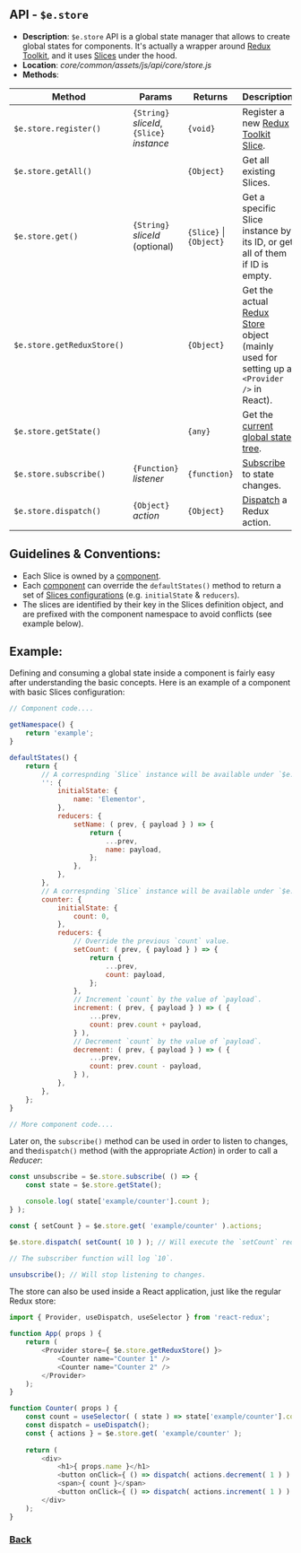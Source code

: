 ## API - `$e.store`
*  **Description**: `$e.store` API is a global state manager that allows to create global states for components.
   It's actually a wrapper around [Redux Toolkit](https://redux-toolkit.js.org/introduction/getting-started), and it uses [Slices](https://redux-toolkit.js.org/api/createslice) under the hood.
*  **Location**: *core/common/assets/js/api/core/store.js*
*  **Methods**:

| Method                        | Params                                                    | Returns                 | Description
|-------------------------------|-----------------------------------------------------------|-------------------------|---------------------------------------------------------------------
| `$e.store.register()`         | `{String}` *sliceId*, `{Slice}` *instance*   			    | `{void}`                | Register a new [Redux Toolkit Slice](https://redux-toolkit.js.org/api/createslice).
| `$e.store.getAll()`           |                                                           | `{Object}`              | Get all existing Slices.
| `$e.store.get()`              | `{String}` *sliceId* (optional)						    | `{Slice}` \| `{Object}` | Get a specific Slice instance by its ID, or get all of them if ID is empty.
| `$e.store.getReduxStore()`    |                                                           | `{Object}`              | Get the actual [Redux Store](https://redux-toolkit.js.org/api/configureStore) object (mainly used for setting up a `<Provider />` in React).
| `$e.store.getState()`         |                                                           | `{any}`                 | Get the [current global state tree](https://redux.js.org/api/store#getstate).
| `$e.store.subscribe()`        | `{Function}` *listener*                                   | `{function}`            | [Subscribe](https://redux.js.org/api/store#subscribelistener) to state changes.
| `$e.store.dispatch()`         | `{Object}` *action*                                       | `{Object}`              | [Dispatch](https://redux.js.org/api/store#dispatchaction) a Redux action.


## Guidelines & Conventions:
* Each Slice is owned by a [component](./components.md#guidelines-conventions--files-structure).
* Each [component](./components.md#guidelines-conventions--files-structure) can override the `defaultStates()` method to return a set of [Slices configurations](https://redux-toolkit.js.org/api/createslice) (e.g. `initialState` & `reducers`).
* The slices are identified by their key in the Slices definition object, and are prefixed with the component namespace to avoid conflicts (see example below).


## Example:
Defining and consuming a global state inside a component is fairly easy after understanding the basic concepts.
Here is an example of a component with basic Slices configuration:

```javascript
// Component code....

getNamespace() {
	return 'example';
}

defaultStates() {
	return {
		// A correspnding `Slice` instance will be available under `$e.store.get( 'example' )`.
		'': {
			initialState: {
				name: 'Elementor',
			},
			reducers: {
				setName: ( prev, { payload } ) => {
					return {
						...prev,
						name: payload,
					};
				},
			},
		},
		// A correspnding `Slice` instance will be available under `$e.store.get( 'example/counter' )`.
		counter: {
			initialState: {
				count: 0,
			},
			reducers: {
				// Override the previous `count` value.
				setCount: ( prev, { payload } ) => {
					return {
						...prev,
						count: payload,
					};
				},
				// Increment `count` by the value of `payload`.
				increment: ( prev, { payload } ) => ( {
					...prev,
					count: prev.count + payload,
				} ),
				// Decrement `count` by the value of `payload`.
				decrement: ( prev, { payload } ) => ( {
					...prev,
					count: prev.count - payload,
				} ),
			},
		},
	};
}

// More component code....
```

Later on, the `subscribe()` method can be used in order to listen to changes, and the`dispatch()` method (with the appropriate *Action*) in order to call a *Reducer*:
```javascript
const unsubscribe = $e.store.subscribe( () => {
	const state = $e.store.getState();

	console.log( state['example/counter'].count );
} );

const { setCount } = $e.store.get( 'example/counter' ).actions;

$e.store.dispatch( setCount( 10 ) ); // Will execute the `setCount` reducer.

// The subscriber function will log `10`.

unsubscribe(); // Will stop listening to changes.
```

The store can also be used inside a React application, just like the regular Redux store:
```javascript
import { Provider, useDispatch, useSelector } from 'react-redux';

function App( props ) {
	return (
		<Provider store={ $e.store.getReduxStore() }>
			<Counter name="Counter 1" />
			<Counter name="Counter 2" />
		</Provider>
	);
}

function Counter( props ) {
	const count = useSelector( ( state ) => state['example/counter'].count );
	const dispatch = useDispatch();
	const { actions } = $e.store.get( 'example/counter' );
	
	return (
		<div>
			<h1>{ props.name }</h1>
			<button onClick={ () => dispatch( actions.decrement( 1 ) ) }> - </button>
			<span>{ count }</span>
			<button onClick={ () => dispatch( actions.increment( 1 ) ) }> + </button>
		</div>
	);
}
```

### [Back](../readme.md) 
